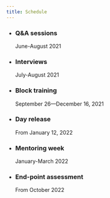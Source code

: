 ```yaml
---
title: Schedule
---
```


- ### Q&A sessions
  June-August 2021
- ### Interviews
  July-August 2021
- ### Block training
  September 26—December 16, 2021
- ### Day release
  From January 12, 2022
- ### Mentoring week
  January-March 2022
- ### End-point assessment
  From October 2022

